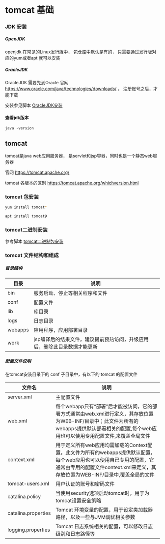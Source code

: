 # tomcat 基础

### JDK 安装

##### OpenJDK

openjdk 在常见的Linux发行版中， 包仓库中默认是有的， 只需要通过发行版对应的yum或者apt 就可以安装

##### OracleJDK

OracleJDK 需要先到Oracle 官网 https://www.oracle.com/java/technologies/downloads/ ， 注册账号之后，才能下载

安装参见脚本 [OracleJDK安装](./scripts/install_jdk.sh)

#### 查看jdk版本
`java -version`


## tomcat

tomcat是java web应用服务器， 是servlet和jsp容器，同时也是一个静态web服务器  

官网 https://tomcat.apache.org/


tomcat 各版本的区别   https://tomcat.apache.org/whichversion.html

### tomcat 包安装

```bash
yum install tomcat*

apt install tomcat9

```

### tomcat二进制安装

参考脚本 [tomcat二进制包安装](./scripts/install_tomcat.sh)




### tomcat 文件结构和组成

##### 目录结构

|目录|说明|
|--------|---------------------------------|
|bin    |服务启动、停止等相关程序和文件 |
|conf   |配置文件|
|lib    |库目录|
|logs   |日志目录|
|webapps|应用程序，应用部署目录|
|work   |jsp编译后的结果文件，建议提前预热访问，升级应用后，删除此目录数据才能更新|



#####  配置文件说明

在tomcat安装目录下的 conf 子目录中，有以下的 tomcat 的配置文件

|文件名|说明|
|------|-------|
|server.xml          |主配置文件|
|web.xml             |每个webapp只有“部署”后才能被访问，它的部署方式通常由web.xml进行定义，其存放位置为WEB-INF/目录中；此文件为所有的webapps提供默认部署相关的配置,每个web应用也可以使用专用配置文件,来覆盖全局文件 |
|context.xml         |用于定义所有web应用均需加载的Context配置，此文件为所有的webapps提供默认配置，每个web应用也可以使用自已专用的配置，它通常由专用的配置文件context.xml来定义，其存放位置为WEB-INF/目录中,覆盖全局的文件 |
|tomcat-users.xml    |用户认证的账号和密码文件|
|catalina.policy     |当使用security选项启动tomcat时，用于为tomcat设置安全策略|
|catalina.properties |Tomcat 环境变量的配置，用于设定类加载器路径，以及一些与JVM调优相关参数|
|logging.properties  |Tomcat 日志系统相关的配置，可以修改日志级别和日志路径等|


